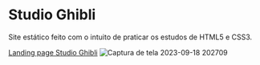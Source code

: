 # Studio Ghibli
Site estático feito com o intuito de praticar os estudos de HTML5 e CSS3.

[Landing page Studio Ghibli](https://karolinyrufino.github.io/studio-ghibli/)
![Captura de tela 2023-09-18 202709](https://github.com/KarolinyRufino/studio-ghibli/assets/99841661/7084cecc-e473-4cf6-a32a-e2396500fad0)
